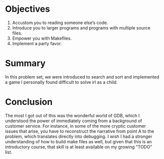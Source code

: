 # Objectives
1. Accustom you to reading someone else’s code.
2. Introduce you to larger programs and programs with multiple source files.
3. Empower you with Makefiles.
4. Implement a party favor.

# Summary
In this problem set, we were introduced to search and sort and implemented a game I personally found difficult to solve irl as a child.
# Conclusion
The most I got out of this was the wonderful world of GDB, which I understood the power of immediately coming from a background of customer service. For instance, in some of the more cryptic customer issues that arise, you have to reconstruct the narrative from point A to the problem, which translates directly into debugging.
I wish I had a stronger understanding of how to build make files as well, but given that this is an introductory course, that skill is at least available on my growing "TODO" list.